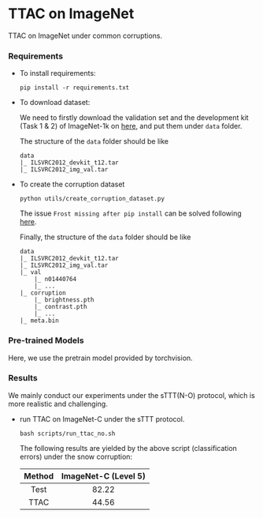 # TTAC on ImageNet

TTAC on ImageNet under common corruptions.

### Requirements

- To install requirements:

    ```
    pip install -r requirements.txt
    ```

- To download dataset:

    We need to firstly download the validation set and the development kit (Task 1 & 2) of ImageNet-1k on [here](https://image-net.org/challenges/LSVRC/2012/index.php), and put them under `data` folder.

    The structure of the `data` folder should be like

    ```
    data
    |_ ILSVRC2012_devkit_t12.tar
    |_ ILSVRC2012_img_val.tar
    ```

- To create the corruption dataset
    ```
    python utils/create_corruption_dataset.py
    ```

    The issue `Frost missing after pip install` can be solved following [here](https://github.com/hendrycks/robustness/issues/4#issuecomment-427226016).

    Finally, the structure of the `data` folder should be like
    ```
    data
    |_ ILSVRC2012_devkit_t12.tar
    |_ ILSVRC2012_img_val.tar
    |_ val
        |_ n01440764
        |_ ...
    |_ corruption
        |_ brightness.pth
        |_ contrast.pth
        |_ ...
    |_ meta.bin
    ```

### Pre-trained Models

Here, we use the pretrain model provided by torchvision.

### Results

We mainly conduct our experiments under the sTTT(N-O) protocol, which is more realistic and challenging.

- run TTAC on ImageNet-C under the sTTT protocol.
  
    ```
    bash scripts/run_ttac_no.sh
    ```

    The following results are yielded by the above script (classification errors) under the snow corruption:

    | Method | ImageNet-C (Level 5) |
    |:------:|:----------:|
    |  Test  |   82.22    |
    |  TTAC  |   44.56     |
